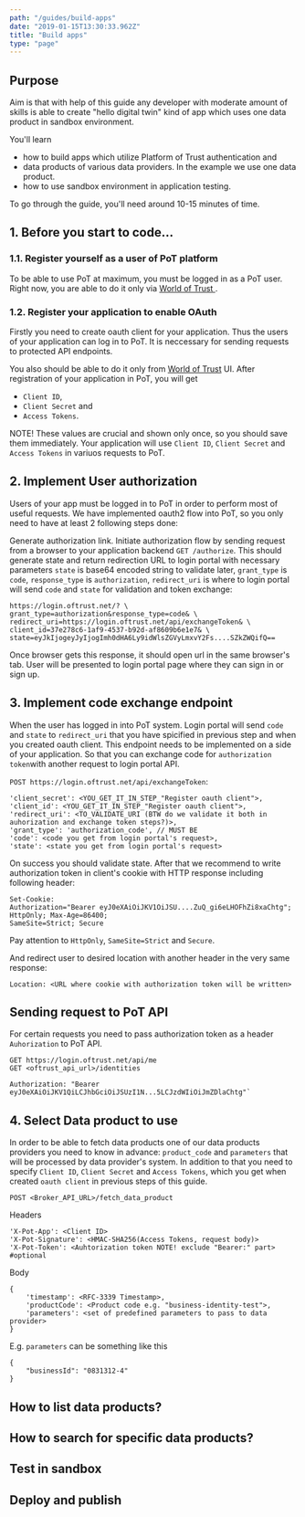 ```yaml
---
path: "/guides/build-apps"
date: "2019-01-15T13:30:33.962Z"
title: "Build apps"
type: "page"
---
```


## Purpose

Aim is that with help of this guide any developer with moderate amount of skills is able to create "hello digital twin" kind of app which uses one data product in sandbox environment. 

You'll learn 
* how to build apps which utilize Platform of Trust authentication and 
* data products of various data providers. In the example we use one data product.  
* how to use sandbox environment in application testing.  

To go through the guide, you'll need around 10-15 minutes of time. 

## 1. Before you start to code...

### 1.1. Register yourself as a user of PoT platform
To be able to use PoT at maximum, you must be logged in as a PoT user. Right now, you are able to do it only via [World of Trust ](http://world.oftrust.net).

### 1.2. Register your application to enable OAuth 

Firstly you need to create oauth client for your application. Thus the users of your application can log in to PoT. It is neccessary for sending requests to protected API endpoints.

You also should be able to do it only from [World of Trust](http://world.oftrust.net)
UI. After registration of your application in PoT, you will get 
* `Client ID`, 
* `Client Secret` and 
* `Access Tokens`. 

NOTE! These values are crucial and shown only once, so you should save them immediately. Your application will use `Client ID`, `Client Secret` and `Access Tokens` in variuos requests to PoT.

## 2. Implement User authorization

Users of your app must be logged in to PoT in order to perform most of useful requests. We have implemented oauth2 flow into PoT, so you only need to have at least 2 following steps done:

Generate authorization link. Initiate authorization flow by sending request from a browser to your application backend `GET /authorize`. This should generate state and return redirection URL to login portal with necessary parameters `state` is base64 encoded string to validate later, `grant_type` is `code`, `response_type` is `authorization`, `redirect_uri` is where to login portal will send `code` and `state` for validation and token exchange: 

```
https://login.oftrust.net/? \
grant_type=authorization&response_type=code& \
redirect_uri=https://login.oftrust.net/api/exchangeToken& \
client_id=37e278c6-1af9-4537-b92d-af8609b6e1e7& \
state=eyJkIjogeyJyIjogImh0dHA6Ly9idWlsZGVyLmxvY2Fs....SZkZWQifQ==
```

Once browser gets this response, it should open url in the same browser's tab. User will be presented to login portal page where they can sign in or sign up. 

## 3. Implement code exchange endpoint

When the user has logged in into PoT system. Login portal will send `code` and `state` to `redirect_uri` that you have spicified in previous step and when you created oauth client. This endpoint needs to be implemented on a side of your application. So that you can exchange code for `authorization token`with another request to login portal API. 

`POST https://login.oftrust.net/api/exchangeToken`:

```
'client_secret': <YOU_GET_IT_IN_STEP_"Register oauth client">,
'client_id': <YOU_GET_IT_IN_STEP_"Register oauth client">,
'redirect_uri': <TO_VALIDATE_URI (BTW do we validate it both in auhorization and exchange token steps?)>,
'grant_type': 'authorization_code', // MUST BE
'code': <code you get from login portal's request>,
'state': <state you get from login portal's request>
```

On success you should validate state. After that we recommend to write authorization token in client's cookie with HTTP response including following header:

```
Set-Cookie: 
Authorization="Bearer eyJ0eXAiOiJKV1OiJSU....ZuQ_gi6eLHOFhZi8xaChtg"; 
HttpOnly; Max-Age=86400; 
SameSite=Strict; Secure
```

Pay attention to `HttpOnly`, `SameSite=Strict` and `Secure`.

And redirect user to desired location with another header in the very same response:

`Location: <URL where cookie with authorization token will be written>`

## Sending request to PoT API

For certain requests you need to pass authorization token as a header `Auhorization` to PoT API.

```
GET https://login.oftrust.net/api/me
GET <oftrust_api_url>/identities

Authorization: "Bearer eyJ0eXAiOiJKV1QiLCJhbGciOiJSUzI1N...5LCJzdWIiOiJmZDlaChtg"`
```

## 4. Select Data product to use

In order to be able to fetch data products one of our data products providers you need to know in advance: `product_code` and `parameters` that will be processed by data provider's system. In addition to that you need to specify `Client ID`, `Client Secret` and `Access Tokens`, which you get when created `oauth client` in previous steps of this guide.

`POST <Broker_API_URL>/fetch_data_product`

Headers

```
'X-Pot-App': <Client ID>
'X-Pot-Signature': <HMAC-SHA256(Access Tokens, request body)> 
'X-Pot-Token': <Auhtorization token NOTE! exclude "Bearer:" part> #optional
```

Body

```
{
    'timestamp': <RFC-3339 Timestamp>,
    'productCode': <Product code e.g. "business-identity-test">,
    'parameters': <set of predefined parameters to pass to data provider>
}
```

E.g. `parameters` can be something like this

```
{
    "businessId": "0831312-4"
}
```

## How to list data products? 

## How to search for specific data products? 


## Test in sandbox
## Deploy and publish

